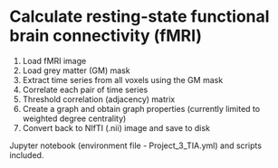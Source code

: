 # Calculate resting-state functional brain connectivity (fMRI)

1) Load fMRI image
2) Load grey matter (GM) mask
3) Extract time series from all voxels using the GM mask
4) Correlate each pair of time series
5) Threshold correlation (adjacency) matrix
6) Create a graph and obtain graph properties (currently limited to weighted degree centrality)
7) Convert back to NIfTI (.nii) image and save to disk

Jupyter notebook (environment file - Project_3_TIA.yml) and scripts included.